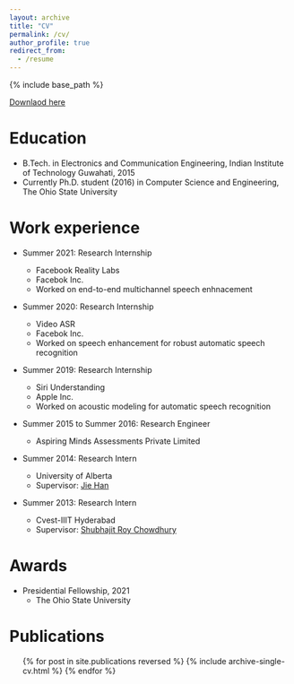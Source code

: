 ```yaml
---
layout: archive
title: "CV"
permalink: /cv/
author_profile: true
redirect_from:
  - /resume
---
```


{% include base_path %}

[Downlaod here](http://ashutosh620.github.io/files/CV.pdf)

Education
======
* B.Tech. in Electronics and Communication Engineering, Indian Institute of Technology Guwahati, 2015
* Currently Ph.D. student (2016) in Computer Science and Engineering, The Ohio State University

Work experience
======
* Summer 2021: Research Internship 
   * Facebook Reality Labs 
   * Facebok Inc.
   * Worked on end-to-end multichannel speech enhnacement
* Summer 2020: Research Internship 
   * Video ASR 
   * Facebok Inc.
   * Worked on speech enhancement for robust automatic speech recognition
* Summer 2019: Research Internship 
   * Siri Understanding 
   * Apple Inc.
   * Worked on acoustic modeling for automatic speech recognition
* Summer 2015 to Summer 2016: Research Engineer
  * Aspiring Minds Assessments Private Limited
  
* Summer 2014: Research Intern
  * University of Alberta
  * Supervisor: [Jie Han](http://www.ece.ualberta.ca/~jhan8/)
  
* Summer 2013: Research Intern
  * Cvest-IIIT Hyderabad
  * Supervisor: [Shubhajit Roy Chowdhury](http://faculty.iitmandi.ac.in/~src/)


Awards
=====
* Presidential Fellowship, 2021
  * The Ohio State University


Publications
======
  <ul>{% for post in site.publications reversed %}
    {% include archive-single-cv.html %}
  {% endfor %}</ul>
  
